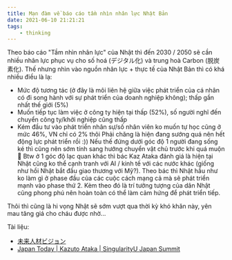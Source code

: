 ```yaml
---
title: Mạn đàm về báo cáo tầm nhìn nhân lực Nhật Bản
date: 2021-06-10 21:21:21
tags:
    - thinking
---
```


Theo báo cáo "Tầm nhìn nhân lực" của Nhật thì đến 2030 / 2050 sẽ cần nhiều nhân lực phục vụ cho số hoá (デジタル化) và trung hoà Carbon (脱炭素化). 
Thế nhưng nhìn vào nguồn nhân lực + thực tế của Nhật Bản thì có khá nhiều điều là lạ:
- Mức độ tương tác (ở đây là môi liên hệ giữa việc phát triển của cá nhân có đi song hành với sự phát triển của doanh nghiệp không); thấp gần nhất thế giới (5%)
- Muốn tiếp tục làm việc ở công ty hiện tại thấp (52%), số người nghĩ đến chuyển công ty/khởi nghiệp cũng thấp
- Kém đầu tư vào phát triển nhân sự/số nhân viên ko muốn tự học cũng ở mức 46%, VN chỉ có 2% thôi
Phải chăng là hiện đang sướng quá nên hết động lực phát triển rồi :)) Nếu thế đứng dưới góc độ 1 người đang sống ké thì cũng nên sớm tính sang hướng chuyển vật chủ trước khi quá muộn 🤣
Btw ở 1 góc độ lạc quan khác thì bác Kaz Ataka đánh giá là hiện tại Nhật cũng ko thể cạnh tranh với AI / kinh tế với các nước khác (giống như hồi Nhật bắt đầu giao thương với Mỹ?). Theo bác thì Nhật hầu như ko làm gì ở phase đầu của các cuộc cách mạng cả mà sẽ phát triển mạnh vào phase thứ 2. Kèm theo đó là trí tưởng tượng của dân Nhật cũng phong phú nên hoàn toàn có thể làm cảm hứng để phát triển tiếp. 

Thôi thì cũng là hi vọng Nhật sẽ sớm vượt qua thời kỳ khó khăn này, yên mau tăng giá cho cháu được nhờ...

Tài liệu:
- [未来人材ビジョン](https://www.meti.go.jp/press/2022/05/20220531001/20220531001-1.pdf)
- [Japan Today | Kazuto Ataka | SingularityU Japan Summit](https://youtu.be/txFdFPGd7Ug)
